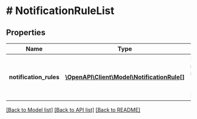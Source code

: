 # # NotificationRuleList

## Properties

Name | Type | Description | Notes
------------ | ------------- | ------------- | -------------
**notification_rules** | [**\OpenAPI\Client\Model\NotificationRule[]**](NotificationRule.md) | List of notification rules&lt;br/&gt; &lt;strong&gt;Type:&lt;/strong&gt; NotificationRule |

[[Back to Model list]](../../README.md#models) [[Back to API list]](../../README.md#endpoints) [[Back to README]](../../README.md)
